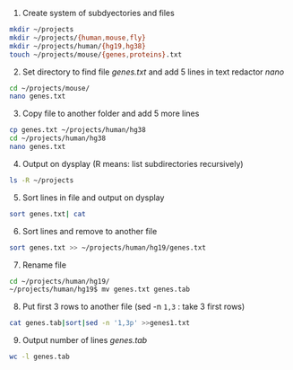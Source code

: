 1. Create system of subdyectories and files

```bash
mkdir ~/projects
mkdir ~/projects/{human,mouse,fly}
mkdir ~/projects/human/{hg19,hg38}
touch ~/projects/mouse/{genes,proteins}.txt
```
2. Set directory to find file *genes.txt* and add 5 lines in text redactor *nano*

```bash
cd ~/projects/mouse/
nano genes.txt
```
3. Copy file to another folder and add 5 more lines

```bash
cp genes.txt ~/projects/human/hg38
cd ~/projects/human/hg38
nano genes.txt
```

4. Output on dysplay (R means: list subdirectories recursively)
```bash
ls -R ~/projects
```
5. Sort lines in file and output on dysplay
```bash
sort genes.txt| cat
```
6. Sort lines and remove to another file
```bash
sort genes.txt >> ~/projects/human/hg19/genes.txt
```
7. Rename file
```bash
cd ~/projects/human/hg19/
~/projects/human/hg19$ mv genes.txt genes.tab
```
8. Put first 3 rows to another file (sed -n `1,3` : take 3 first rows)
```bash
cat genes.tab|sort|sed -n '1,3p' >>genes1.txt
```
9. Output number of lines *genes.tab*
```bash
wc -l genes.tab
```





